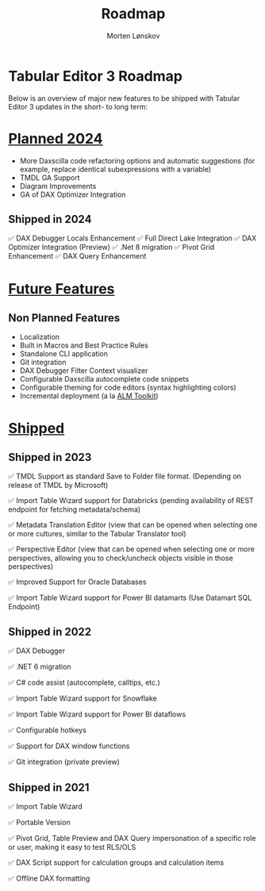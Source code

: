 ﻿---
uid: roadmap
title: Roadmap
author: Morten Lønskov
updated: 2024-09-06
---
# Tabular Editor 3 Roadmap

Below is an overview of major new features to be shipped with Tabular Editor 3 updates in the short- to long term:

# [Planned 2024](#tab/PlannedQ4)

- More Daxscilla code refactoring options and automatic suggestions (for example, replace identical subexpressions with 
a variable)
- TMDL GA Support
- Diagram Improvements
- GA of DAX Optimizer Integration

## Shipped in 2024
✅ DAX Debugger Locals Enhancement
✅ Full Direct Lake Integration
✅ DAX Optimizer Integration (Preview)
✅ .Net 8 migration
✅ Pivot Grid Enhancement
✅ DAX Query Enhancement


# [Future Features](#tab/FutureFeatures)


## Non Planned Features
- Localization
- Built in Macros and Best Practice Rules
- Standalone CLI application
- Git integration
- DAX Debugger Filter Context visualizer
- Configurable Daxscilla autocomplete code snippets
- Configurable theming for code editors (syntax highlighting colors)
- Incremental deployment (a la [ALM Toolkit](http://alm-toolkit.com/))


# [Shipped](#tab/shipped)

## Shipped in 2023
✅ TMDL Support as standard Save to Folder file format. (Depending on release of TMDL by Microsoft)

✅ Import Table Wizard support for Databricks (pending availability of REST endpoint for fetching metadata/schema)

✅ Metadata Translation Editor (view that can be opened when selecting one or more cultures, similar to the Tabular Translator tool)

✅ Perspective Editor (view that can be opened when selecting one or more perspectives, allowing you to check/uncheck objects visible in those perspectives)

✅ Improved Support for Oracle Databases

✅ Import Table Wizard support for Power BI datamarts (Use Datamart SQL Endpoint)

## Shipped in 2022

✅  DAX Debugger

✅  .NET 6 migration

✅  C# code assist (autocomplete, calltips, etc.)

✅  Import Table Wizard support for Snowflake

✅  Import Table Wizard support for Power BI dataflows

✅  Configurable hotkeys

✅  Support for DAX window functions

✅  Git integration (private preview)

## Shipped in 2021
✅  Import Table Wizard

✅  Portable Version

✅  Pivot Grid, Table Preview and DAX Query impersonation of a specific role or user, making it easy to test RLS/OLS

✅  DAX Script support for calculation groups and calculation items

✅  Offline DAX formatting

